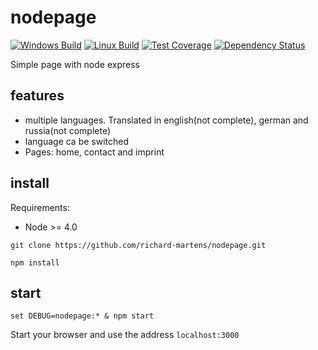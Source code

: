 # nodepage
[![Windows Build][appveyor-image]][appveyor-url]
[![Linux Build][travis-image]][travis-url]
[![Test Coverage][coveralls-image]][coveralls-url]
[![Dependency Status][gemnasium-image]][gemnasium-url]

Simple page with node express

## features
* multiple languages. Translated in english(not complete), german and russia(not complete)
* language ca be switched
* Pages: home, contact and imprint

## install

Requirements:
* Node >= 4.0

```
git clone https://github.com/richard-martens/nodepage.git

npm install 
```

## start

```
set DEBUG=nodepage:* & npm start
```
Start your browser and use the address `localhost:3000`

[appveyor-image]: https://img.shields.io/appveyor/ci/richard-martens/nodepage/master.svg?label=windows
[appveyor-url]: https://ci.appveyor.com/project/richard-martens/nodepage
[travis-image]: https://img.shields.io/travis/richard-martens/nodepage/master.svg?label=linux
[travis-url]: https://travis-ci.org/richard-martens/nodepage
[coveralls-image]: https://img.shields.io/coveralls/richard-martens/nodepage/master.svg
[coveralls-url]: https://coveralls.io/r/richard-martens/nodepage?branch=master
[gemnasium-image]: https://gemnasium.com/richard-martens/nodepage.svg
[gemnasium-url]: https://gemnasium.com/richard-martens/nodepage
